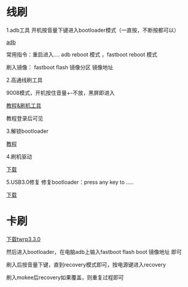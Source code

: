 # 线刷

1.adb工具 开机按音量下键进入bootloader模式（一直按，不断按都可以）

[adb](https://wwn.lanzoub.com/iDixZ07lb50f)

常用指令：重启进入....  adb reboot 模式 ，fastboot reboot 模式

刷入镜像： fastboot flash 镜像分区 镜像地址

2.高通线刷工具

9008模式，开机按住音量+-不放，黑屏即进入

[教程&刷机工具](https://club.lenovo.com.cn/thread-4486377-1-1.html)

教程登录后可见

3.解锁bootloader

[教程](https://www.zui.com/iunlock)

4.刷机驱动

[下载](https://wwn.lanzoub.com/iMd8h07l9nqh)

5.USB3.0修复 修复bootloader：press any key to .....

[下载](https://wwn.lanzoub.com/ieMpq07lc60h)

# 卡刷

[下载twrp3.3.0](https://github.com/IamapencilEk/twrp-jd2018/releases/tag/3.3)

然后进入bootloader，在电脑adb上输入fastboot flash boot 镜像地址 即可

刷入后按音量下键，直到recovery模式即可，按电源键进入recovery

刷入mokee后recovery如果覆盖，则重复过程即可
